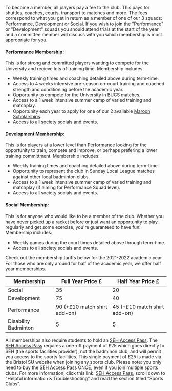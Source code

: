 To become a member, all players pay a fee to the club. This pays for shuttles, coaches, courts, transport to matches and more. The fees correspond to what you get in return as a member of one of our 3 squads: Performance, Development or Social. If you wish to join the "Performance" or "Development" squads you should attend trials at the start of the year and a committee member will discuss with you which membership is most appropriate for you.

#### Performance Membership:
This is for strong and committed players wanting to compete for the University and recieve lots of training time. Membership includes:
- Weekly training times and coaching detailed above during term-time.
- Access to 4 weeks intensive pre-season on-court training and coached strength and conditioning before the academic year.
- Opportunity to compete for the University in BUCS matches.
- Access to a 1 week intensive summer camp of varied training and matchplay.
- Opportunity each year to apply for one of our 2 available [Maroon Scholarships](http://www.bristol.ac.uk/sport/performance/squad/maroon-athletes/).
- Access to all society socials and events.

#### Development Membership:
This is for players at a lower level than Performance looking for the opportunity to train, compete and improve, or perhaps prefering a lower training committment. Membership includes:
- Weekly training times and coaching detailed above during term-time.
- Opportunity to represent the club in Sunday Local League matches against other local badminton clubs.
- Access to a 1 week intensive summer camp of varied training and matchplay (if aiming for Performance Squad level).
- Access to all society socials and events.

#### Social Membership:
This is for anyone who would like to be a member of the club. Whether you have never picked up a racket before or just want an opportunity to play regularly and get some exercise, you're guaranteed to have fun! Membership includes:
- Weekly games during the court times detailed above through term-time. 
- Access to all society socials and events.

Check out the membership tariffs below for the 2021-2022 academic year. For those who are only around for half of the academic year, we offer half year memberships. 

Membership | Full Year Price £ | Half Year Price £ | 
--- | --- | ---
Social | 35 | 20
Development | 75 | 40
Performance | 90 (+£10 match shirt add-on) | 45 (+£10 match shirt add-on)
Disability Badminton | 5 | 5

All memberships also require students to hold an [SEH Access Pass](http://www.bristol.ac.uk/sport/memberships/student/). The [SEH Access Pass](http://www.bristol.ac.uk/sport/memberships/student/) requires a one-off payment of £25 which goes directly to SEH (the sports facilities provider), not the badminon club, and will permit you access to the sports facilities. This single payment of £25 is made via the Bristol SU website when joining any sports club. Please note: you only need to buy the [SEH Access Pass](http://www.bristol.ac.uk/sport/memberships/student/) ONCE, even if you join multiple sports clubs. For more information, click this link: [SEH Access Pass](http://www.bristol.ac.uk/sport/memberships/student/), scroll down to "Helpful information & Troubleshooting" and read the section titled "Sports Clubs".
